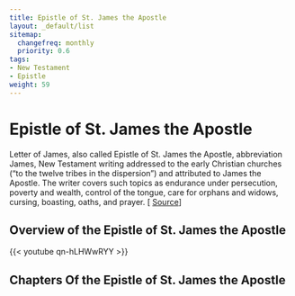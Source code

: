 ```yaml
---
title: Epistle of St. James the Apostle
layout: _default/list
sitemap:
  changefreq: monthly
  priority: 0.6
tags:
- New Testament
- Epistle
weight: 59
---
```

# Epistle of St. James the Apostle

Letter of James, also called Epistle of St. James the Apostle, abbreviation James, New Testament writing addressed to the early Christian churches (“to the twelve tribes in the dispersion”) and attributed to James the Apostle. The writer covers such topics as endurance under persecution, poverty and wealth, control of the tongue, care for orphans and widows, cursing, boasting, oaths, and prayer. [ [Source](https://www.britannica.com/topic/Letter-of-James)]

## Overview of the Epistle of St. James the Apostle
{{< youtube qn-hLHWwRYY >}}

## Chapters Of the Epistle of St. James the Apostle
